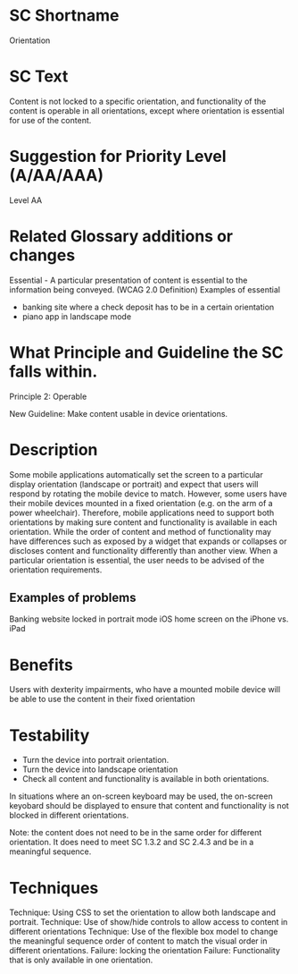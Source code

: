 # SC Shortname

Orientation

# SC Text

Content is not locked to a specific orientation, and functionality of the content is operable in all orientations, except where orientation is essential for use of the content.

# Suggestion for Priority Level (A/AA/AAA)

Level AA

# Related Glossary additions or changes

Essential - A particular presentation of content is essential to the information being conveyed. (WCAG 2.0 Definition) 
Examples of essential
 - banking site where a check deposit has to be in a certain orientation
 - piano app in landscape mode

# What Principle and Guideline the SC falls within.

Principle 2: Operable

New Guideline: Make content usable in device orientations.

# Description

Some mobile applications automatically set the screen to a particular display orientation (landscape or portrait) and expect that users will respond by rotating the mobile device to match. However, some users have their mobile devices mounted in a fixed orientation (e.g. on the arm of a power wheelchair). Therefore, mobile applications need to support both orientations by making sure content and functionality is available in each orientation. While the order of content and method of functionality may have differences such as exposed by a widget that expands or collapses or discloses content and functionality differently than another view. When a particular orientation is essential, the user needs to be advised of the orientation requirements.

## Examples of problems

Banking website locked in portrait mode
iOS home screen on the iPhone vs. iPad

# Benefits

Users with dexterity impairments, who have a mounted mobile device will be able to use the content in their fixed orientation

# Testability

- Turn the device into portrait orientation.
- Turn the device into landscape orientation
- Check all content and functionality is available in both orientations.

In situations where an on-screen keyboard may be used, the on-screen keyobard should be displayed to ensure that content and functionality is not blocked in different orientations.

Note: the content does not need to be in the same order for different orientation. It does need to meet SC 1.3.2 and SC 2.4.3 and be in a meaningful sequence.

# Techniques

Technique: Using CSS to set the orientation to allow both landscape and portrait.
Technique: Use of show/hide controls to allow access to content in different orientations
Technique: Use of the flexible box model to change the meaningful sequence order of content to match the visual order in different orientations.
Failure: locking the orientation
Failure: Functionality that is only available in one orientation.

